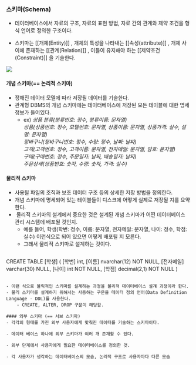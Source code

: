 
### 스키마(Schema)

- 데이터베이스에서 자료의 구조, 자료의 표현 방법, 자료 간의 관계와 제약 조건을 형식 언어로 정의한 구조이다.

- 스키마는 [[개체(Entity)]] , 개체의 특성을 나타내는 [[속성(attribute)]] , 개체 사이에 존재하는 [[관계(Relation)]] , 이들이 유지해야 하는 [[제약조건(Constraint)]] 을 기술한다.

![](https://blog.kakaocdn.net/dn/dAo68g/btqQstsiTAS/Mkg34bcvuV0kkljotYO2Z0/img.png)

#### 개념 스키마(== 논리적 스키마)
- 정해진 데이터 모델에 따라 저장될 데이터를 기술한다.
- 관계형 DBMS의 개념 스키마에는 데이터베이스에 저장된 모든 테이블에 대한 명세 정보가 들어있다.
	- ex) _상품 분류(분류번호: 정수, 분류이름: 문자열)  
		상품(상품번호: 정수, 모델번호: 문자열, 상품이름: 문자열, 상품가격: 실수, 설명: 문자열)  
		장바구니(장바구니번호: 정수, 수량: 정수, 날짜: 날짜)  
		고객(고객번호: 정수, 고객이름: 문자열, 전자메일: 문자열, 암호: 문자열)  
		구매(구매번호: 정수, 주문일자: 날짜, 배송일자: 날짜)  
		주문상세(상품번호: 숫자, 수량: 숫자, 가격: 실수)_

#### 물리적 스키마
- 사용될 파일의 조직과 보조 데이터 구조 등의 상세한 저장 방법을 정의한다.
- 개념 스키마에 명세되어 있는 테이블들이 디스크에 어떻게 실제로 저장될 지를 요약한다.
-  물리적 스키마의 설계에서 중요한 것은 설계된 개념 스키마가 어떤 데이터베이스 관리 시스템에 배포될 것인지.
	- 예를 들어,  학생(학번: 정수, 이름: 문자열, 전자메일: 문자열, 나이: 정수, 학점: 실수) 이런식으로 되어 있으면 어떻게 배포될 지 모른다.
	- 그래서 물리적 스키마로 설계하는 것이다.
	```Sql	
CREATE TABLE [학생] (
[학번]		int,
[이름]		nvarchar(12)		NOT NULL,
[전자메일]	varchar(30)		    NULL,
[나이]		int			        NOT NULL,
[학점]		decimal(2,1)		NOT NULL
)
```

- 이런 식으로 물릭적인 스키마를 설계하는 과정을 물리적 데이터베이스 설걔 과정이라 한다.
- 물리 스키마를 설계하기 위해서는 사용하는 구문을 데이터 정의 언어(Data Definition Language - DDL)를 사용한다.
	- CREATE, ALTER, DROP 구문이 해당함.

#### 외부 스키마 (== 서브 스키마)
- 각각의 형태를 가진 외부 사용자에게 맞춰진 데이터를 기술하는 스키마이다.

- 데이터 베이스 하나에 외부 스키마가 여러 개 존재할 수 있다.

- 외부 단계에서 사용자에게 필요한 데이터베이스를 정의한 것.

- 각 사용자가 생각하는 데이터베이스의 모습, 논리적 구조로 사용자마다 다른 모습

